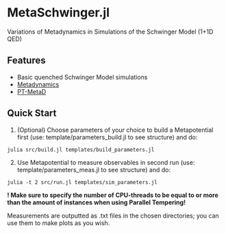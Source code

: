 # MetaSchwinger.jl
Variations of Metadynamics in Simulations of the Schwinger Model (1+1D QED)

## Features
- Basic quenched Schwinger Model simulations
- [Metadynamics](https://www.researchgate.net/publication/224908601_Metadynamics_A_method_to_simulate_rare_events_and_reconstruct_the_free_energy_in_biophysics_chemistry_and_material_science)
- [PT-MetaD](https://arxiv.org/abs/2307.04742)

## Quick Start
1. (Optional) Choose parameters of your choice to build a Metapotential first (use: template/parameters_build.jl to see structure) and do:
```
julia src/build.jl templates/build_parameters.jl
```

2. Use Metapotential to measure observables in second run (use: template/parameters_meas.jl to see structure) and do:
```
julia -t 2 src/run.jl templates/sim_parameters.jl
```
**! Make sure to specify the number of CPU-threads to be equal to or more than the amount of instances when using Parallel Tempering!** 

Measurements are outputted as .txt files in the chosen directories; you can use them to make plots as you wish.
